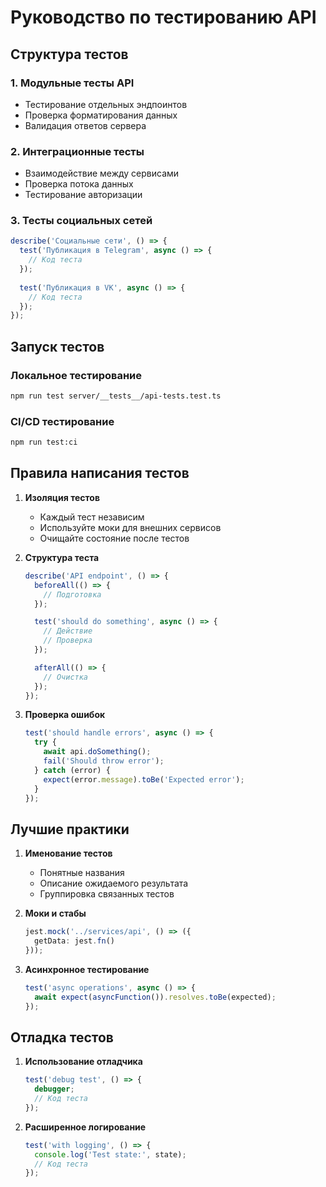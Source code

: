
# Руководство по тестированию API

## Структура тестов

### 1. Модульные тесты API
- Тестирование отдельных эндпоинтов
- Проверка форматирования данных
- Валидация ответов сервера

### 2. Интеграционные тесты
- Взаимодействие между сервисами
- Проверка потока данных
- Тестирование авторизации

### 3. Тесты социальных сетей
```typescript
describe('Социальные сети', () => {
  test('Публикация в Telegram', async () => {
    // Код теста
  });
  
  test('Публикация в VK', async () => {
    // Код теста
  });
});
```

## Запуск тестов

### Локальное тестирование
```bash
npm run test server/__tests__/api-tests.test.ts
```

### CI/CD тестирование
```bash
npm run test:ci
```

## Правила написания тестов

1. **Изоляция тестов**
   - Каждый тест независим
   - Используйте моки для внешних сервисов
   - Очищайте состояние после тестов

2. **Структура теста**
   ```typescript
   describe('API endpoint', () => {
     beforeAll(() => {
       // Подготовка
     });

     test('should do something', async () => {
       // Действие
       // Проверка
     });

     afterAll(() => {
       // Очистка
     });
   });
   ```

3. **Проверка ошибок**
   ```typescript
   test('should handle errors', async () => {
     try {
       await api.doSomething();
       fail('Should throw error');
     } catch (error) {
       expect(error.message).toBe('Expected error');
     }
   });
   ```

## Лучшие практики

1. **Именование тестов**
   - Понятные названия
   - Описание ожидаемого результата
   - Группировка связанных тестов

2. **Моки и стабы**
   ```typescript
   jest.mock('../services/api', () => ({
     getData: jest.fn()
   }));
   ```

3. **Асинхронное тестирование**
   ```typescript
   test('async operations', async () => {
     await expect(asyncFunction()).resolves.toBe(expected);
   });
   ```

## Отладка тестов

1. **Использование отладчика**
   ```typescript
   test('debug test', () => {
     debugger;
     // Код теста
   });
   ```

2. **Расширенное логирование**
   ```typescript
   test('with logging', () => {
     console.log('Test state:', state);
     // Код теста
   });
   ```
